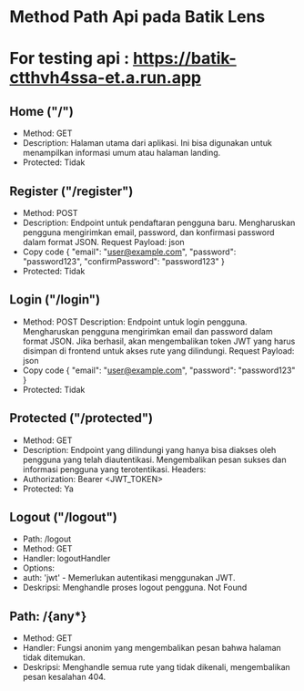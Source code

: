 # Method Path Api pada Batik Lens

# For testing api : https://batik-ctthvh4ssa-et.a.run.app

## Home ("/")
* Method: GET
* Description: Halaman utama dari aplikasi. Ini bisa digunakan untuk menampilkan informasi umum atau halaman landing.
* Protected: Tidak

## Register ("/register")
* Method: POST
* Description: Endpoint untuk pendaftaran pengguna baru. Mengharuskan pengguna mengirimkan email, password, dan konfirmasi password dalam format JSON.
Request Payload:
json
* Copy code
{
  "email": "user@example.com",
  "password": "password123",
  "confirmPassword": "password123"
}
* Protected: Tidak


## Login ("/login")
* Method: POST
Description: Endpoint untuk login pengguna. Mengharuskan pengguna mengirimkan email dan password dalam format JSON. Jika berhasil, akan mengembalikan token JWT yang harus disimpan di frontend untuk akses rute yang dilindungi.
Request Payload:
json
* Copy code
{
  "email": "user@example.com",
  "password": "password123"
}
* Protected: Tidak

## Protected ("/protected")
* Method: GET
* Description: Endpoint yang dilindungi yang hanya bisa diakses oleh pengguna yang telah diautentikasi. Mengembalikan pesan sukses dan informasi pengguna yang terotentikasi.
Headers:
* Authorization: Bearer <JWT_TOKEN>
* Protected: Ya

## Logout ("/logout")

* Path: /logout
* Method: GET
* Handler: logoutHandler
* Options:
* auth: 'jwt' - Memerlukan autentikasi menggunakan JWT.
* Deskripsi: Menghandle proses logout pengguna.
Not Found

## Path: /{any*}
* Method: GET
* Handler: Fungsi anonim yang mengembalikan pesan bahwa halaman tidak ditemukan.
* Deskripsi: Menghandle semua rute yang tidak dikenali, mengembalikan pesan kesalahan 404.
